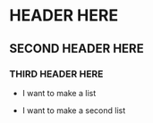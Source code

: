 # HEADER HERE
## SECOND HEADER HERE
### THIRD HEADER HERE

+ I want to make a list
- I want to make a second list